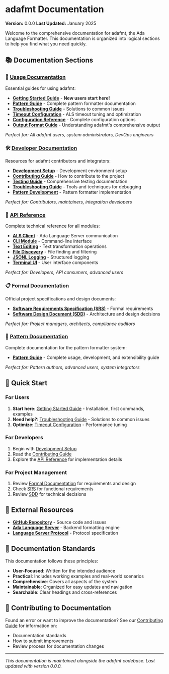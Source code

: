 # adafmt Documentation

**Version:** 0.0.0
**Last Updated:** January 2025

Welcome to the comprehensive documentation for adafmt, the Ada Language Formatter. This documentation is organized into logical sections to help you find what you need quickly.

## 📚 Documentation Sections

### 📖 [Usage Documentation](guides/index.md#-core-guides)
Essential guides for using adafmt:
- **[Getting Started Guide](guides/getting-started-guide.md)** - **New users start here!**
- **[Pattern Guide](guides/patterns-guide.md)** - Complete pattern formatter documentation
- **[Troubleshooting Guide](guides/troubleshooting-guide.md)** - Solutions to common issues
- **[Timeout Configuration](guides/timeout-guide.md)** - ALS timeout tuning and optimization
- **[Configuration Reference](guides/configuration-guide.md)** - Complete configuration options
- **[Output Format Guide](guides/output-format-guide.md)** - Understanding adafmt's comprehensive output

*Perfect for: All adafmt users, system administrators, DevOps engineers*

### 🛠️ [Developer Documentation](guides/index.md)
Resources for adafmt contributors and integrators:
- **[Development Setup](guides/getting-started-guide.md#development-setup)** - Development environment setup
- **[Contributing Guide](guides/contributing-guide.md)** - How to contribute to the project
- **[Testing Guide](guides/testing-guide.md)** - Comprehensive testing documentation
- **[Troubleshooting Guide](guides/troubleshooting-guide.md)** - Tools and techniques for debugging
- **[Pattern Development](guides/patterns-guide.md)** - Pattern formatter implementation

*Perfect for: Contributors, maintainers, integration developers*

### 🔧 [API Reference](guides/api/index.md)
Complete technical reference for all modules:
- **[ALS Client](guides/api/als_client.md)** - Ada Language Server communication
- **[CLI Module](guides/api/cli.md)** - Command-line interface
- **[Text Editing](guides/api/edits.md)** - Text transformation operations
- **[File Discovery](guides/api/file_discovery.md)** - File finding and filtering
- **[JSONL Logging](guides/api/logging_jsonl.md)** - Structured logging
- **[Terminal UI](guides/api/tui.md)** - User interface components

*Perfect for: Developers, API consumers, advanced users*

### 📋 [Formal Documentation](guides/formal/index.md)
Official project specifications and design documents:
- **[Software Requirements Specification (SRS)](guides/formal/SRS.md)** - Formal requirements
- **[Software Design Document (SDD)](guides/formal/SDD.md)** - Architecture and design decisions

*Perfect for: Project managers, architects, compliance auditors*

### 🎨 [Pattern Documentation](guides/patterns-guide.md)
Complete documentation for the pattern formatter system:
- **[Pattern Guide](guides/patterns-guide.md)** - Complete usage, development, and extensibility guide

*Perfect for: Pattern authors, advanced users, system integrators*

## 🚀 Quick Start

### For Users
1. **Start here**: [Getting Started Guide](guides/getting-started-guide.md) - Installation, first commands, examples
2. **Need help?**: [Troubleshooting Guide](guides/troubleshooting-guide.md) - Solutions to common issues
3. **Optimize**: [Timeout Configuration](guides/timeout-guide.md) - Performance tuning

### For Developers
1. Begin with [Development Setup](guides/getting-started-guide.md#development-setup)
2. Read the [Contributing Guide](guides/contributing-guide.md)
3. Explore the [API Reference](api/index.md) for implementation details

### For Project Management
1. Review [Formal Documentation](formal/index.md) for requirements and design
2. Check [SRS](formal/SRS.md) for functional requirements
3. Review [SDD](formal/SDD.md) for technical decisions

## 🔗 External Resources

- **[GitHub Repository](https://github.com/abitofhelp/adafmt.git)** - Source code and issues
- **[Ada Language Server](https://github.com/AdaCore/ada_language_server)** - Backend formatting engine
- **[Language Server Protocol](https://microsoft.github.io/language-server-protocol/)** - Protocol specification

## 📝 Documentation Standards

This documentation follows these principles:
- **User-Focused**: Written for the intended audience
- **Practical**: Includes working examples and real-world scenarios
- **Comprehensive**: Covers all aspects of the system
- **Maintainable**: Organized for easy updates and navigation
- **Searchable**: Clear headings and cross-references

## 🤝 Contributing to Documentation

Found an error or want to improve the documentation? See our [Contributing Guide](guides/contributing-guide.md) for information on:
- Documentation standards
- How to submit improvements
- Review process for documentation changes

---

*This documentation is maintained alongside the adafmt codebase. Last updated with version 0.0.0.*
